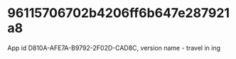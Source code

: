 # 96115706702b4206ff6b647e287921a8
App id D810A-AFE7A-B9792-2F02D-CAD8C, version name - travel in ing
